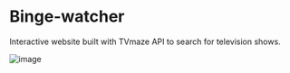 # Binge-watcher
Interactive website built with TVmaze API to search for television shows.

![image](https://github.com/Gemmus/Binge-watcher/assets/112064697/4fb099c5-a979-4c9f-ba59-66b56a75d7e6)

